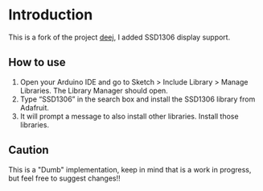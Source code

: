 # Introduction
This is a fork of the project [deej](https://github.com/omriharel/deej), I added SSD1306 display support.

## How to use
1. Open your Arduino IDE and go to Sketch > Include Library > Manage Libraries. The Library Manager should open.
2. Type “SSD1306” in the search box and install the SSD1306 library from Adafruit.
3. It will prompt a message to also install other libraries. Install those libraries.

## Caution
This is a "Dumb" implementation, keep in mind that is a work in progress, but feel free to suggest changes!!